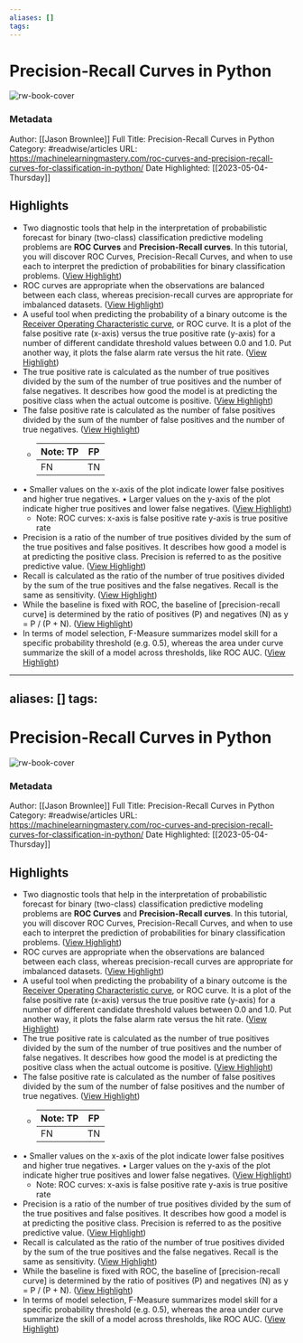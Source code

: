```yaml
---
aliases: []
tags:
---
```

# Precision-Recall Curves in Python

![rw-book-cover](https://machinelearningmastery.com/wp-content/uploads/2018/08/ROC-Curve-Plot-for-a-No-Skill-Classifier-and-a-Logistic-Regression-Model.png)
### Metadata
Author: [[Jason Brownlee]]
Full Title: Precision-Recall Curves in Python
Category: #readwise/articles
URL: https://machinelearningmastery.com/roc-curves-and-precision-recall-curves-for-classification-in-python/
Date Highlighted: [[2023-05-04-Thursday]]

## Highlights
- Two diagnostic tools that help in the interpretation of probabilistic forecast for binary (two-class) classification predictive modeling problems are **ROC Curves** and **Precision-Recall curves**.
  In this tutorial, you will discover ROC Curves, Precision-Recall Curves, and when to use each to interpret the prediction of probabilities for binary classification problems. ([View Highlight](https://read.readwise.io/read/01gzmg3qmpkwtazy2fjx7np051))
- ROC curves are appropriate when the observations are balanced between each class, whereas precision-recall curves are appropriate for imbalanced datasets. ([View Highlight](https://read.readwise.io/read/01gzmgb9j5st22vyw93674x7sw))
- A useful tool when predicting the probability of a binary outcome is the [Receiver Operating Characteristic curve](https://en.wikipedia.org/wiki/Receiver_operating_characteristic), or ROC curve.
  It is a plot of the false positive rate (x-axis) versus the true positive rate (y-axis) for a number of different candidate threshold values between 0.0 and 1.0. Put another way, it plots the false alarm rate versus the hit rate. ([View Highlight](https://read.readwise.io/read/01gzmgmp9b8sg8v0pe81jt6p9s))
- The true positive rate is calculated as the number of true positives divided by the sum of the number of true positives and the number of false negatives. It describes how good the model is at predicting the positive class when the actual outcome is positive. ([View Highlight](https://read.readwise.io/read/01gzmgtsdym2w689njj05dh980))
- The false positive rate is calculated as the number of false positives divided by the sum of the number of false positives and the number of true negatives. ([View Highlight](https://read.readwise.io/read/01gzmgvjdae282vxs87njmhram))
    - Note: TP | FP
      ---|---
      FN |TN
- • Smaller values on the x-axis of the plot indicate lower false positives and higher true negatives.
  • Larger values on the y-axis of the plot indicate higher true positives and lower false negatives. ([View Highlight](https://read.readwise.io/read/01gzmh0ssbqfx96mjrqthz2wf1))
    - Note: ROC curves:
      x-axis is false positive rate
      y-axis is true positive rate
- Precision is a ratio of the number of true positives divided by the sum of the true positives and false positives. It describes how good a model is at predicting the positive class. Precision is referred to as the positive predictive value. ([View Highlight](https://read.readwise.io/read/01gzmj71zexp6eca96tzb456qy))
- Recall is calculated as the ratio of the number of true positives divided by the sum of the true positives and the false negatives. Recall is the same as sensitivity. ([View Highlight](https://read.readwise.io/read/01gzmj7n2tz3vrmc3058t4ndbb))
- While the baseline is fixed with ROC, the baseline of [precision-recall curve] is determined by the ratio of positives (P) and negatives (N) as y = P / (P + N). ([View Highlight](https://read.readwise.io/read/01gzmjt15wg6wys850ke1eab3g))
- In terms of model selection, F-Measure summarizes model skill for a specific probability threshold (e.g. 0.5), whereas the area under curve summarize the skill of a model across thresholds, like ROC AUC. ([View Highlight](https://read.readwise.io/read/01gzmjwsw30n2fzh79nxym2271))
---
aliases: []
tags:
---
# Precision-Recall Curves in Python

![rw-book-cover](https://machinelearningmastery.com/wp-content/uploads/2018/08/ROC-Curve-Plot-for-a-No-Skill-Classifier-and-a-Logistic-Regression-Model.png)
### Metadata
Author: [[Jason Brownlee]]
Full Title: Precision-Recall Curves in Python
Category: #readwise/articles
URL: https://machinelearningmastery.com/roc-curves-and-precision-recall-curves-for-classification-in-python/
Date Highlighted: [[2023-05-04-Thursday]]

## Highlights
- Two diagnostic tools that help in the interpretation of probabilistic forecast for binary (two-class) classification predictive modeling problems are **ROC Curves** and **Precision-Recall curves**.
  In this tutorial, you will discover ROC Curves, Precision-Recall Curves, and when to use each to interpret the prediction of probabilities for binary classification problems. ([View Highlight](https://read.readwise.io/read/01gzmg3qmpkwtazy2fjx7np051))
- ROC curves are appropriate when the observations are balanced between each class, whereas precision-recall curves are appropriate for imbalanced datasets. ([View Highlight](https://read.readwise.io/read/01gzmgb9j5st22vyw93674x7sw))
- A useful tool when predicting the probability of a binary outcome is the [Receiver Operating Characteristic curve](https://en.wikipedia.org/wiki/Receiver_operating_characteristic), or ROC curve.
  It is a plot of the false positive rate (x-axis) versus the true positive rate (y-axis) for a number of different candidate threshold values between 0.0 and 1.0. Put another way, it plots the false alarm rate versus the hit rate. ([View Highlight](https://read.readwise.io/read/01gzmgmp9b8sg8v0pe81jt6p9s))
- The true positive rate is calculated as the number of true positives divided by the sum of the number of true positives and the number of false negatives. It describes how good the model is at predicting the positive class when the actual outcome is positive. ([View Highlight](https://read.readwise.io/read/01gzmgtsdym2w689njj05dh980))
- The false positive rate is calculated as the number of false positives divided by the sum of the number of false positives and the number of true negatives. ([View Highlight](https://read.readwise.io/read/01gzmgvjdae282vxs87njmhram))
    - Note: TP | FP
      ---|---
      FN |TN
- • Smaller values on the x-axis of the plot indicate lower false positives and higher true negatives.
  • Larger values on the y-axis of the plot indicate higher true positives and lower false negatives. ([View Highlight](https://read.readwise.io/read/01gzmh0ssbqfx96mjrqthz2wf1))
    - Note: ROC curves:
      x-axis is false positive rate
      y-axis is true positive rate
- Precision is a ratio of the number of true positives divided by the sum of the true positives and false positives. It describes how good a model is at predicting the positive class. Precision is referred to as the positive predictive value. ([View Highlight](https://read.readwise.io/read/01gzmj71zexp6eca96tzb456qy))
- Recall is calculated as the ratio of the number of true positives divided by the sum of the true positives and the false negatives. Recall is the same as sensitivity. ([View Highlight](https://read.readwise.io/read/01gzmj7n2tz3vrmc3058t4ndbb))
- While the baseline is fixed with ROC, the baseline of [precision-recall curve] is determined by the ratio of positives (P) and negatives (N) as y = P / (P + N). ([View Highlight](https://read.readwise.io/read/01gzmjt15wg6wys850ke1eab3g))
- In terms of model selection, F-Measure summarizes model skill for a specific probability threshold (e.g. 0.5), whereas the area under curve summarize the skill of a model across thresholds, like ROC AUC. ([View Highlight](https://read.readwise.io/read/01gzmjwsw30n2fzh79nxym2271))

